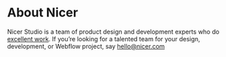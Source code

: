 # About Nicer

Nicer Studio is a team of product design and development experts who do [excellent work](https://www.nicer.com/). If you’re looking for a talented team for your design, development, or Webflow project, say <a href="mailto: hello@nicer.com">hello@nicer.com</a>
